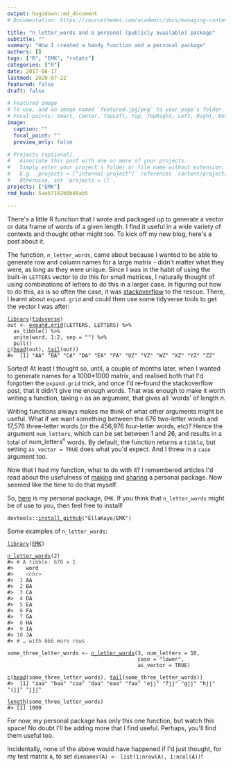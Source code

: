 ```yaml
---
output: hugodown::md_document
# Documentation: https://sourcethemes.com/academic/docs/managing-content/

title: "n_letter_words and a personal (publicly available) package"
subtitle: ""
summary: "How I created a handy function and a personal package"
authors: []
tags: ["R", "EMK", "rstats"]
categories: ["R"]
date: 2017-06-17
lastmod: 2020-07-22
featured: false
draft: false

# Featured image
# To use, add an image named `featured.jpg/png` to your page's folder.
# Focal points: Smart, Center, TopLeft, Top, TopRight, Left, Right, BottomLeft, Bottom, BottomRight.
image:
  caption: ""
  focal_point: ""
  preview_only: false

# Projects (optional).
#   Associate this post with one or more of your projects.
#   Simply enter your project's folder or file name without extension.
#   E.g. `projects = ["internal-project"]` references `content/project/deep-learning/index.md`.
#   Otherwise, set `projects = []`.
projects: ["EMK"]
rmd_hash: 5aeb7192b9b40ab5

---
```


There's a little R function that I wrote and packaged up to generate a vector or data frame of words of a given length. I find it useful in a wide variety of contexts and thought other might too. To kick off my new blog, here's a post about it.

The function, `n_letter_words`, came about because I wanted to be able to generate row and column names for a large matrix - didn't matter what they were, as long as they were unique. Since I was in the habit of using the built-in `LETTERS` vector to do this for small matrices, I naturally thought of using combinations of letters to do this in a larger case. In figuring out how to do this, as is so often the case, it was [stackoverflow](https://stackoverflow.com/questions/11388359/unique-combination-of-all-elements-from-two-or-more-vectors) to the rescue. There, I learnt about `expand.grid` and could then use some tidyverse tools to get the vector I was after:

<div class="highlight">

<pre class='chroma'><code class='language-r' data-lang='r'><span class='nf'><a href='https://rdrr.io/r/base/library.html'>library</a></span>(<span class='k'><a href='http://tidyverse.tidyverse.org'>tidyverse</a></span>)
<span class='k'>out</span> <span class='o'>&lt;-</span> <span class='nf'><a href='https://rdrr.io/r/base/expand.grid.html'>expand.grid</a></span>(<span class='k'>LETTERS</span>, <span class='k'>LETTERS</span>) <span class='o'>%&gt;%</span>
  <span class='nf'>as_tibble</span>() <span class='o'>%&gt;%</span>
  <span class='nf'>unite</span>(<span class='k'>word</span>, <span class='m'>1</span><span class='o'>:</span><span class='m'>2</span>, sep = <span class='s'>""</span>) <span class='o'>%&gt;%</span>
  <span class='nf'>pull</span>()
<span class='nf'><a href='https://rdrr.io/r/base/c.html'>c</a></span>(<span class='nf'><a href='https://rdrr.io/r/utils/head.html'>head</a></span>(<span class='k'>out</span>), <span class='nf'><a href='https://rdrr.io/r/utils/head.html'>tail</a></span>(<span class='k'>out</span>))
<span class='c'>#&gt;  [1] "AA" "BA" "CA" "DA" "EA" "FA" "UZ" "VZ" "WZ" "XZ" "YZ" "ZZ"</span></code></pre>

</div>

Sorted! At least I thought so, until, a couple of months later, when I wanted to generate names for a 1000\*1000 matrix, and realised both that I'd forgotten the `expand.grid` trick, and once I'd re-found the stackoverflow post, that it didn't give me enough words. That was enough to make it worth writing a function, taking `n` as an argument, that gives all 'words' of length $n$.

Writing functions always makes me think of what other arguments might be useful. What if we want something between the 676 two-letter words and 17,576 three-letter words (or the 456,976 four-letter words, etc)? Hence the argument `num_letters`, which can be set between 1 and 26, and results in a total of $\text{num_letters}^n$ words. By default, the function returns a `tibble`, but setting `as_vector = TRUE` does what you'd expect. And I threw in a `case` argument too.

Now that I had my function, what to do with it? I remembered articles I'd read about the usefulness of [making](https://hilaryparker.com/2014/04/29/writing-an-r-package-from-scratch/) and [sharing]((https://hilaryparker.com/2013/04/03/personal-r-packages/)) a personal package. Now seemed like the time to do that myself.

So, [here](https://github.com/EllaKaye/EMK) is my personal package, `EMK`. If you think that `n_letter_words` might be of use to you, then feel free to install!

<div class="highlight">

<pre class='chroma'><code class='language-r' data-lang='r'><span class='k'>devtools</span>::<span class='nf'><a href='https://devtools.r-lib.org//reference/remote-reexports.html'>install_github</a></span>(<span class='s'>"EllaKaye/EMK"</span>)</code></pre>

</div>

Some examples of `n_letter_words`:

<div class="highlight">

<pre class='chroma'><code class='language-r' data-lang='r'><span class='nf'><a href='https://rdrr.io/r/base/library.html'>library</a></span>(<span class='k'><a href='https://github.com/EllaKaye/EMK'>EMK</a></span>)

<span class='nf'><a href='https://rdrr.io/pkg/EMK/man/n_letter_words.html'>n_letter_words</a></span>(<span class='m'>2</span>)
<span class='c'>#&gt; <span style='color: #555555;'># A tibble: 676 x 1</span></span>
<span class='c'>#&gt;    word </span>
<span class='c'>#&gt;    <span style='color: #555555;font-style: italic;'>&lt;chr&gt;</span></span>
<span class='c'>#&gt; <span style='color: #555555;'> 1</span><span> AA   </span></span>
<span class='c'>#&gt; <span style='color: #555555;'> 2</span><span> BA   </span></span>
<span class='c'>#&gt; <span style='color: #555555;'> 3</span><span> CA   </span></span>
<span class='c'>#&gt; <span style='color: #555555;'> 4</span><span> DA   </span></span>
<span class='c'>#&gt; <span style='color: #555555;'> 5</span><span> EA   </span></span>
<span class='c'>#&gt; <span style='color: #555555;'> 6</span><span> FA   </span></span>
<span class='c'>#&gt; <span style='color: #555555;'> 7</span><span> GA   </span></span>
<span class='c'>#&gt; <span style='color: #555555;'> 8</span><span> HA   </span></span>
<span class='c'>#&gt; <span style='color: #555555;'> 9</span><span> IA   </span></span>
<span class='c'>#&gt; <span style='color: #555555;'>10</span><span> JA   </span></span>
<span class='c'>#&gt; <span style='color: #555555;'># … with 666 more rows</span></span>

<span class='k'>some_three_letter_words</span> <span class='o'>&lt;-</span> <span class='nf'><a href='https://rdrr.io/pkg/EMK/man/n_letter_words.html'>n_letter_words</a></span>(<span class='m'>3</span>, num_letters = <span class='m'>10</span>, 
                                          case = <span class='s'>"lower"</span>, 
                                          as_vector = <span class='kc'>TRUE</span>)

<span class='nf'><a href='https://rdrr.io/r/base/c.html'>c</a></span>(<span class='nf'><a href='https://rdrr.io/r/utils/head.html'>head</a></span>(<span class='k'>some_three_letter_words</span>), <span class='nf'><a href='https://rdrr.io/r/utils/head.html'>tail</a></span>(<span class='k'>some_three_letter_words</span>))
<span class='c'>#&gt;  [1] "aaa" "baa" "caa" "daa" "eaa" "faa" "ejj" "fjj" "gjj" "hjj" "ijj" "jjj"</span>

<span class='nf'><a href='https://rdrr.io/r/base/length.html'>length</a></span>(<span class='k'>some_three_letter_words</span>)
<span class='c'>#&gt; [1] 1000</span></code></pre>

</div>

For now, my personal package has only this one function, but watch this space! No doubt I'll be adding more that I find useful. Perhaps, you'll find them useful too.

Incidentally, none of the above would have happened if I'd just thought, for my test matrix `A`, to set `dimnames(A) <- list(1:nrow(A), 1:ncol(A))`!

